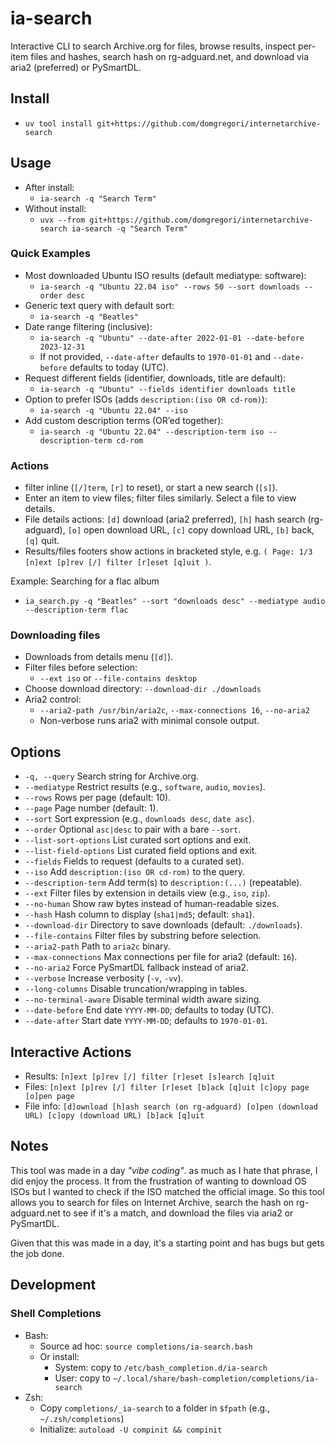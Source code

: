 # ia-search

Interactive CLI to search Archive.org for files, browse results, inspect per-item files and hashes, search hash on rg-adguard.net, and download via aria2 (preferred) or PySmartDL.

## Install

- `uv tool install git+https://github.com/domgregori/internetarchive-search`

## Usage

- After install:
  - `ia-search -q "Search Term"`
- Without install:
  - `uvx --from git+https://github.com/domgregori/internetarchive-search ia-search -q "Search Term"`

### Quick Examples

- Most downloaded Ubuntu ISO results (default mediatype: software):
  - `ia-search -q "Ubuntu 22.04 iso" --rows 50 --sort downloads --order desc`
- Generic text query with default sort:
  - `ia-search -q "Beatles"`
- Date range filtering (inclusive):
  - `ia-search -q "Ubuntu" --date-after 2022-01-01 --date-before 2023-12-31`
  - If not provided, `--date-after` defaults to `1970-01-01` and `--date-before` defaults to today (UTC).
- Request different fields (identifier, downloads, title are default):
  - `ia-search -q "Ubuntu" --fields identifier downloads title`
- Option to prefer ISOs (adds `description:(iso OR cd-rom)`):
  - `ia-search -q "Ubuntu 22.04" --iso`
- Add custom description terms (OR’ed together):
  - `ia-search -q "Ubuntu 22.04" --description-term iso --description-term cd-rom`

### Actions

- filter inline (`[/]term`, `[r]` to reset), or start a new search (`[s]`).
- Enter an item to view files; filter files similarly. Select a file to view details.
- File details actions: `[d]` download (aria2 preferred), `[h]` hash search (rg-adguard), `[o]` open download URL, `[c]` copy download URL, `[b]` back, `[q]` quit.
- Results/files footers show actions in bracketed style, e.g. `( Page: 1/3 [n]ext [p]rev [/] filter [r]eset [q]uit )`.

Example: Searching for a flac album

- `ia_search.py -q "Beatles" --sort "downloads desc" --mediatype audio --description-term flac`

### Downloading files

- Downloads from details menu (`[d]`).
- Filter files before selection:
  - `--ext iso` or `--file-contains desktop`
- Choose download directory: `--download-dir ./downloads`
- Aria2 control:
  - `--aria2-path /usr/bin/aria2c`, `--max-connections 16`, `--no-aria2`
  - Non-verbose runs aria2 with minimal console output.

## Options

- `-q, --query` Search string for Archive.org.
- `--mediatype` Restrict results (e.g., `software`, `audio`, `movies`).
- `--rows` Rows per page (default: 10).
- `--page` Page number (default: 1).
- `--sort` Sort expression (e.g., `downloads desc`, `date asc`).
- `--order` Optional `asc|desc` to pair with a bare `--sort`.
- `--list-sort-options` List curated sort options and exit.
- `--list-field-options` List curated field options and exit.
- `--fields` Fields to request (defaults to a curated set).
- `--iso` Add `description:(iso OR cd-rom)` to the query.
- `--description-term` Add term(s) to `description:(...)` (repeatable).
- `--ext` Filter files by extension in details view (e.g., `iso`, `zip`).
- `--no-human` Show raw bytes instead of human-readable sizes.
- `--hash` Hash column to display (`sha1|md5`; default: `sha1`).
- `--download-dir` Directory to save downloads (default: `./downloads`).
- `--file-contains` Filter files by substring before selection.
- `--aria2-path` Path to `aria2c` binary.
- `--max-connections` Max connections per file for aria2 (default: `16`).
- `--no-aria2` Force PySmartDL fallback instead of aria2.
- `--verbose` Increase verbosity (`-v`, `-vv`).
- `--long-columns` Disable truncation/wrapping in tables.
- `--no-terminal-aware` Disable terminal width aware sizing.
- `--date-before` End date `YYYY-MM-DD`; defaults to today (UTC).
- `--date-after` Start date `YYYY-MM-DD`; defaults to `1970-01-01`.

## Interactive Actions

- Results: `[n]ext [p]rev [/] filter [r]eset [s]earch [q]uit`
- Files: `[n]ext [p]rev [/] filter [r]eset [b]ack [q]uit [c]opy page [o]pen page`
- File info: `[d]ownload [h]ash search (on rg-adguard) [o]pen (download URL) [c]opy (download URL) [b]ack [q]uit`

## Notes

This tool was made in a day _"vibe coding"_. as much as I hate that phrase, I did enjoy the process. It from the frustration of wanting to download OS ISOs but I wanted to check if the ISO matched the official image. So this tool allows you to search for files on Internet Archive, search the hash on rg-adguard.net to see if it's a match, and download the files via aria2 or PySmartDL.

Given that this was made in a day, it's a starting point and has bugs but gets the job done.

## Development

### Shell Completions

- Bash:
  - Source ad hoc: `source completions/ia-search.bash`
  - Or install:
    - System: copy to `/etc/bash_completion.d/ia-search`
    - User: copy to `~/.local/share/bash-completion/completions/ia-search`
- Zsh:
  - Copy `completions/_ia-search` to a folder in `$fpath` (e.g., `~/.zsh/completions`)
  - Initialize: `autoload -U compinit && compinit`

